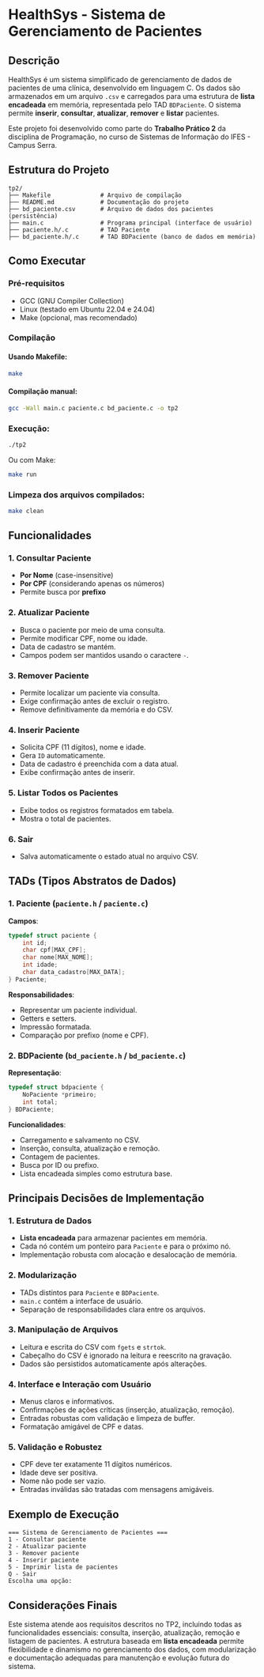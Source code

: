 
# HealthSys - Sistema de Gerenciamento de Pacientes

## Descrição

HealthSys é um sistema simplificado de gerenciamento de dados de pacientes de uma clínica, desenvolvido em linguagem C. Os dados são armazenados em um arquivo `.csv` e carregados para uma estrutura de **lista encadeada** em memória, representada pelo TAD `BDPaciente`. O sistema permite **inserir**, **consultar**, **atualizar**, **remover** e **listar** pacientes.

Este projeto foi desenvolvido como parte do **Trabalho Prático 2** da disciplina de Programação, no curso de Sistemas de Informação do IFES - Campus Serra.

## Estrutura do Projeto

```
tp2/
├── Makefile              # Arquivo de compilação
├── README.md             # Documentação do projeto
├── bd_paciente.csv       # Arquivo de dados dos pacientes (persistência)
├── main.c                # Programa principal (interface de usuário)
├── paciente.h/.c         # TAD Paciente
├── bd_paciente.h/.c      # TAD BDPaciente (banco de dados em memória)
```

## Como Executar

### Pré-requisitos
- GCC (GNU Compiler Collection)
- Linux (testado em Ubuntu 22.04 e 24.04)
- Make (opcional, mas recomendado)

### Compilação

#### Usando Makefile:
```bash
make
```

#### Compilação manual:
```bash
gcc -Wall main.c paciente.c bd_paciente.c -o tp2
```

### Execução:
```bash
./tp2
```

Ou com Make:
```bash
make run
```

### Limpeza dos arquivos compilados:
```bash
make clean
```

## Funcionalidades

### 1. Consultar Paciente
- **Por Nome** (case-insensitive)
- **Por CPF** (considerando apenas os números)
- Permite busca por **prefixo**

### 2. Atualizar Paciente
- Busca o paciente por meio de uma consulta.
- Permite modificar CPF, nome ou idade.
- Data de cadastro se mantém.
- Campos podem ser mantidos usando o caractere `-`.

### 3. Remover Paciente
- Permite localizar um paciente via consulta.
- Exige confirmação antes de excluir o registro.
- Remove definitivamente da memória e do CSV.

### 4. Inserir Paciente
- Solicita CPF (11 dígitos), nome e idade.
- Gera `ID` automaticamente.
- Data de cadastro é preenchida com a data atual.
- Exibe confirmação antes de inserir.

### 5. Listar Todos os Pacientes
- Exibe todos os registros formatados em tabela.
- Mostra o total de pacientes.

### 6. Sair
- Salva automaticamente o estado atual no arquivo CSV.

## TADs (Tipos Abstratos de Dados)

### 1. Paciente (`paciente.h` / `paciente.c`)

**Campos**:
```c
typedef struct paciente {
    int id;
    char cpf[MAX_CPF];
    char nome[MAX_NOME];
    int idade;
    char data_cadastro[MAX_DATA];
} Paciente;
```

**Responsabilidades**:
- Representar um paciente individual.
- Getters e setters.
- Impressão formatada.
- Comparação por prefixo (nome e CPF).

### 2. BDPaciente (`bd_paciente.h` / `bd_paciente.c`)

**Representação**:
```c
typedef struct bdpaciente {
    NoPaciente *primeiro;
    int total;
} BDPaciente;
```

**Funcionalidades**:
- Carregamento e salvamento no CSV.
- Inserção, consulta, atualização e remoção.
- Contagem de pacientes.
- Busca por ID ou prefixo.
- Lista encadeada simples como estrutura base.

## Principais Decisões de Implementação

### 1. Estrutura de Dados
- **Lista encadeada** para armazenar pacientes em memória.
- Cada nó contém um ponteiro para `Paciente` e para o próximo nó.
- Implementação robusta com alocação e desalocação de memória.

### 2. Modularização
- TADs distintos para `Paciente` e `BDPaciente`.
- `main.c` contém a interface de usuário.
- Separação de responsabilidades clara entre os arquivos.

### 3. Manipulação de Arquivos
- Leitura e escrita do CSV com `fgets` e `strtok`.
- Cabeçalho do CSV é ignorado na leitura e reescrito na gravação.
- Dados são persistidos automaticamente após alterações.

### 4. Interface e Interação com Usuário
- Menus claros e informativos.
- Confirmações de ações críticas (inserção, atualização, remoção).
- Entradas robustas com validação e limpeza de buffer.
- Formatação amigável de CPF e datas.

### 5. Validação e Robustez
- CPF deve ter exatamente 11 dígitos numéricos.
- Idade deve ser positiva.
- Nome não pode ser vazio.
- Entradas inválidas são tratadas com mensagens amigáveis.

## Exemplo de Execução

```text
=== Sistema de Gerenciamento de Pacientes ===
1 - Consultar paciente
2 - Atualizar paciente
3 - Remover paciente
4 - Inserir paciente
5 - Imprimir lista de pacientes
Q - Sair
Escolha uma opção:
```

## Considerações Finais

Este sistema atende aos requisitos descritos no TP2, incluindo todas as funcionalidades essenciais: consulta, inserção, atualização, remoção e listagem de pacientes. A estrutura baseada em **lista encadeada** permite flexibilidade e dinamismo no gerenciamento dos dados, com modularização e documentação adequadas para manutenção e evolução futura do sistema.
